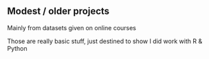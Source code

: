 ## Modest / older projects

Mainly from datasets given on online courses

Those are really basic stuff, just destined to show I did work with R & Python